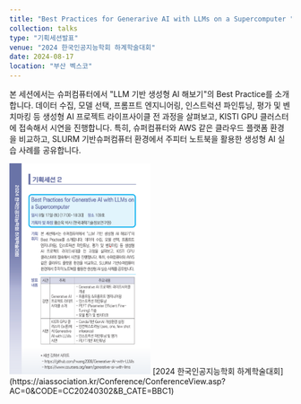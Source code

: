 ```yaml
---
title: "Best Practices for Generarive AI with LLMs on a Supercomputer "
collection: talks
type: "기획세션발표"
venue: "2024 한국인공지능학회 하계학술대회"
date: 2024-08-17
location: "부산 벡스코"
---
```


본 세션에서는 슈퍼컴퓨터에서 "LLM 기반 생성형 AI 해보기"의 Best Practice를 소개합니다. 데이터 수집, 모델 선택, 프롬프트 엔지니어링, 인스트럭션 파인튜닝, 평가 및 벤치마킹 등 생성형 AI 프로젝트 라이프사이클 전 과정을 살펴보고, KISTI GPU 클러스터에 접속해서 시연을 진행합니다. 특히, 슈퍼컴퓨터와 AWS 같은 클라우드 플랫폼 환경을 비교하고, SLURM 기반슈퍼컴퓨터 환경에서 주피터 노트북을 활용한 생성형 AI 실습 사례를 공유합니다.

<img src='/images/2024KAIA_Seminar.png' width="50%" height="40%">
[2024 한국인공지능학회 하계학술대회](https://aiassociation.kr/Conference/ConferenceView.asp?AC=0&CODE=CC20240302&B_CATE=BBC1)
